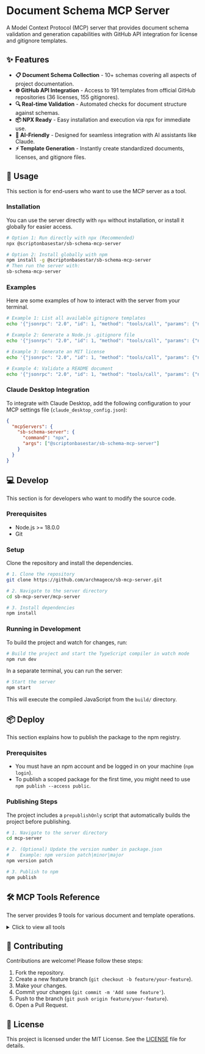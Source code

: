 # Document Schema MCP Server

A Model Context Protocol (MCP) server that provides document schema validation and generation capabilities with GitHub API integration for license and gitignore templates.

## ✨ Features

- **📋 Document Schema Collection** - 10+ schemas covering all aspects of project documentation.
- **🌐 GitHub API Integration** - Access to 191 templates from official GitHub repositories (36 licenses, 155 gitignores).
- **🔍 Real-time Validation** - Automated checks for document structure against schemas.
- **📦 NPX Ready** - Easy installation and execution via npx for immediate use.
- **🤖 AI-Friendly** - Designed for seamless integration with AI assistants like Claude.
- **⚡ Template Generation** - Instantly create standardized documents, licenses, and gitignore files.

## 🚀 Usage

This section is for end-users who want to use the MCP server as a tool.

### Installation

You can use the server directly with `npx` without installation, or install it globally for easier access.

```bash
# Option 1: Run directly with npx (Recommended)
npx @scriptonbasestar/sb-schema-mcp-server

# Option 2: Install globally with npm
npm install -g @scriptonbasestar/sb-schema-mcp-server
# Then run the server with:
sb-schema-mcp-server
```

### Examples

Here are some examples of how to interact with the server from your terminal.

```bash
# Example 1: List all available gitignore templates
echo '{"jsonrpc": "2.0", "id": 1, "method": "tools/call", "params": {"name": "list_gitignore_templates", "arguments": {}}}' | npx @scriptonbasestar/sb-schema-mcp-server

# Example 2: Generate a Node.js .gitignore file
echo '{"jsonrpc": "2.0", "id": 1, "method": "tools/call", "params": {"name": "generate_gitignore", "arguments": {"gitignore_type": "Node", "output_path": ".gitignore"}}}' | npx @scriptonbasestar/sb-schema-mcp-server

# Example 3: Generate an MIT license
echo '{"jsonrpc": "2.0", "id": 1, "method": "tools/call", "params": {"name": "generate_license", "arguments": {"license_type": "mit", "author": "Your Name", "output_path": "LICENSE"}}}' | npx @scriptonbasestar/sb-schema-mcp-server

# Example 4: Validate a README document
echo '{"jsonrpc": "2.0", "id": 1, "method": "tools/call", "params": {"name": "validate_document", "arguments": {"content": "# My Project\n\n## Usage", "schema_type": "readme"}}}' | npx @scriptonbasestar/sb-schema-mcp-server
```

### Claude Desktop Integration

To integrate with Claude Desktop, add the following configuration to your MCP settings file (`claude_desktop_config.json`):

```json
{
  "mcpServers": {
    "sb-schema-server": {
      "command": "npx",
      "args": ["@scriptonbasestar/sb-schema-mcp-server"]
    }
  }
}
```

## 💻 Develop

This section is for developers who want to modify the source code.

### Prerequisites

- Node.js >= 18.0.0
- Git

### Setup

Clone the repository and install the dependencies.

```bash
# 1. Clone the repository
git clone https://github.com/archmagece/sb-mcp-server.git

# 2. Navigate to the server directory
cd sb-mcp-server/mcp-server

# 3. Install dependencies
npm install
```

### Running in Development

To build the project and watch for changes, run:

```bash
# Build the project and start the TypeScript compiler in watch mode
npm run dev
```

In a separate terminal, you can run the server:

```bash
# Start the server
npm start
```
This will execute the compiled JavaScript from the `build/` directory.

## 📦 Deploy

This section explains how to publish the package to the npm registry.

### Prerequisites

- You must have an npm account and be logged in on your machine (`npm login`).
- To publish a scoped package for the first time, you might need to use `npm publish --access public`.

### Publishing Steps

The project includes a `prepublishOnly` script that automatically builds the project before publishing.

```bash
# 1. Navigate to the server directory
cd mcp-server

# 2. (Optional) Update the version number in package.json
#    Example: npm version patch|minor|major
npm version patch

# 3. Publish to npm
npm publish
```

## 🛠️ MCP Tools Reference

The server provides 9 tools for various document and template operations.

<details>
<summary>Click to view all tools</summary>

### Document Tools
- **`validate_document`**: Validate document structure against schemas.
- **`generate_template`**: Generate document templates.
- **`list_schemas`**: List available document schemas.
- **`analyze_project_docs`**: Analyze project documentation completeness.

### License Tools
- **`generate_license`**: Generate license files (36+ templates).
- **`list_license_templates`**: List available license templates.

### Gitignore Tools
- **`generate_gitignore`**: Generate .gitignore files (155+ templates).
- **`list_gitignore_templates`**: List available gitignore templates.

### General Tools
- **`list_templates`**: List all available templates (schemas, licenses, gitignores).

</details>

## 🤝 Contributing

Contributions are welcome! Please follow these steps:

1.  Fork the repository.
2.  Create a new feature branch (`git checkout -b feature/your-feature`).
3.  Make your changes.
4.  Commit your changes (`git commit -m 'Add some feature'`).
5.  Push to the branch (`git push origin feature/your-feature`).
6.  Open a Pull Request.

## 📄 License

This project is licensed under the MIT License. See the [LICENSE](LICENSE) file for details.